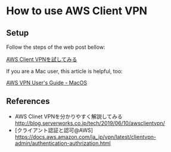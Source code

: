# How to use AWS Client VPN

## Setup

Follow the steps of the web post bellow:

  [AWS Client VPNを試してみる](https://qiita.com/atsumjp/items/837d8ea5763bb985ff8d)

If you are a Mac user, this article is helpful, too:

  [AWS VPN User's Guide - MacOS](https://docs.aws.amazon.com/vpn/latest/clientvpn-user/macos.html)

## References

* AWS Clinet VPNを分かりやすく解説してみる 
  http://blog.serverworks.co.jp/tech/2019/06/10/awsclientvpn/
* [クライアント認証と認可@AWS]  
  https://docs.aws.amazon.com/ja_jp/vpn/latest/clientvpn-admin/authentication-authrization.html

